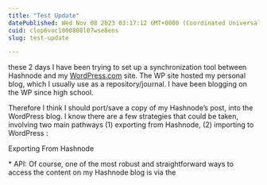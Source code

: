 ```yaml
---
title: "Test Update"
datePublished: Wed Nov 08 2023 03:17:12 GMT+0000 (Coordinated Universal Time)
cuid: clop6voc1000808l07wse8ens
slug: test-update

---
```


these 2 days I have been trying to set up a synchronization tool between Hashnode and my [WordPress.com](http://WordPress.com) site. The WP site hosted my personal blog, which I usually use as a repository/journal. I have been blogging on the WP since high school.

Therefore I think I should port/save a copy of my Hashnode’s post, into the WordPress blog. I know there are a few strategies that could be taken, involving two main pathways (1) exporting from Hashnode, (2) importing to WordPress :

Exporting From Hashnode

\* API: Of course, one of the most robust and straightforward ways to access the content on my Hashnode blog is via the